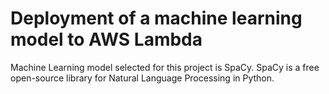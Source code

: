 # Deployment of a machine learning model to AWS Lambda

Machine Learning model selected for this project is SpaCy. SpaCy is a free open-source library for Natural Language Processing in Python.
